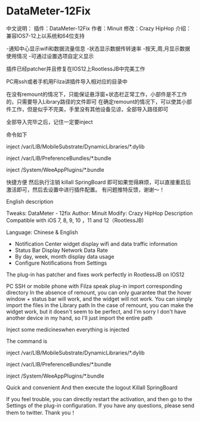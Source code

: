 # DataMeter-12Fix



中文说明：
插件：DataMeter-12Fix
作者：Minuit
修改：Crazy HipHop
介绍：兼容IOS7-12上以系统和64位支持
 
-通知中心显示wifi和数据流量信息
-状态显示数据传转速率
-按天,周,月显示数据使用情况
-可通过设置选项自定义显示


插件已经patcher并且修复在IOS12上RootlessJB中完美工作

PC用ssh或者手机用Filza讲插件导入相对应的目录中

在没有remount的情况下，只能保证悬浮窗+状态栏正常工作，小部件是不工作的，只需要导入Library路径的文件即可
在确定remount的情况下，可以使其小部件工作，但是似乎不完美，手里没有其他设备见谅，全部导入路径即可

全部导入完毕之后，记住一定要inject

命令如下

inject /var/LIB/MobileSubstrate/DynamicLibraries/*.dylib

inject /var/LIB/PreferenceBundles/*.bundle 

inject /System/WeeAppPlugins/*.bundle

快捷方便
然后执行注销
killall SpringBoard
即可如果觉得麻烦，可以直接重启后激活即可，然后去设置中进行插件配置。
有问题推特反馈，谢谢～！




English description


Tweaks: DataMeter - 12fix
Author: Minuit
Modify: Crazy HipHop
Description
Compatible with iOS 7, 8, 9, 10 ，11 and 12（RootlessJB)

Language: Chinese & English

- Notification Center widget display wifi and data traffic information
- Status Bar Display Network Data Rate 
- By day, week, month display data usage
- Configure Notifications from Settings


The plug-in has patcher and fixes work perfectly in RootlessJB on IOS12

PC SSH or mobile phone with Filza speak plug-in import corresponding directory
In the absence of remount, you can only guarantee that the hover window + status bar will work, and the widget will not work. You can simply import the files in the Library path
In the case of remount, you can make the widget work, but it doesn't seem to be perfect, and I'm sorry I don't have another device in my hand, so I'll just import the entire path


Inject some medicineswhen everything is injected

The command is

inject /var/LIB/MobileSubstrate/DynamicLibraries/*.dylib

inject /var/LIB/PreferenceBundles/*.bundle

inject /System/WeeAppPlugins/*.bundle


Quick and convenient
And then execute the logout
Killall SpringBoard

If you feel trouble, you can directly restart the activation, and then go to the Settings of the plug-in configuration.
If you have any questions, please send them to twitter. Thank you！




